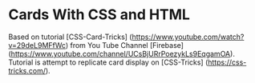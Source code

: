 # Cards With CSS and HTML

Based on tutorial [CSS-Card-Tricks] (https://www.youtube.com/watch?v=29deL9MFfWc) from You Tube Channel [Firebase] (https://www.youtube.com/channel/UCsBjURrPoezykLs9EqgamOA). Tutorial is attempt to replicate card display on [CSS-Tricks] (https://css-tricks.com/).
